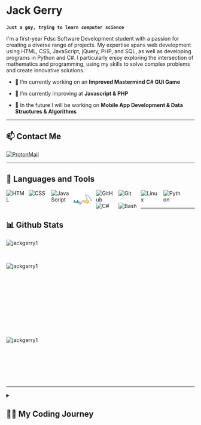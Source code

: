 # Jack Gerry 
**`Just a guy, trying to learn computer science`**

I'm a first-year Fdsc Software Development student with a passion for creating a diverse range of projects. My expertise spans web development using HTML, CSS, JavaScript, jQuery, PHP, and SQL, as well as developing programs in Python and C#. I particularly enjoy exploring the intersection of mathematics and programming, using my skills to solve complex problems and create innovative solutions.

- 🔭 I’m currently working on an **Improved Mastermind C# GUI Game**

- 📖 I’m currently improving at **Javascript & PHP**
  
- 🌱 In the future I will be working on **Mobile App Development & Data Structures & Algorithms**

---

## 📫 Contact Me
<a href="mailto:your-email@example.com" target="_blank"><img align="center" src="https://pbs.twimg.com/media/FUBEW9iXsAIID6d.jpg" alt="ProtonMail" height="50px" width="50px" /></a> 

---

## 🧰 Languages and Tools

<img align="left" alt="HTML" width="50px" style="padding-right:10px;" src="https://cdn.jsdelivr.net/gh/devicons/devicon/icons/html5/html5-plain.svg" />
<img align="left" alt="CSS" width="50px" style="padding-right:10px;" src="https://cdn.jsdelivr.net/gh/devicons/devicon/icons/css3/css3-plain.svg" />
<img align="left" alt="JavaScript" width="50px" style="padding-right:10px;" src="https://cdn.jsdelivr.net/gh/devicons/devicon/icons/javascript/javascript-plain.svg" />
<img align="left" alt="SQL" width="50px" style="padding-right:10px;" src="https://raw.githubusercontent.com/devicons/devicon/master/icons/mysql/mysql-original-wordmark.svg" />
<img align="left" alt="GitHub" width="50px" style="padding-right:10px;" src="https://cdn.jsdelivr.net/gh/devicons/devicon/icons/github/github-original.svg" />
<img align="left" alt="Git" width="50px" style="padding-right:10px;" src="https://cdn.jsdelivr.net/gh/devicons/devicon/icons/git/git-original.svg" />
<img align="left" alt="Linux" width="50px" style="padding-right:10px;" src="https://cdn.jsdelivr.net/gh/devicons/devicon/icons/linux/linux-original.svg" />
<img align="left" alt="Python" width="50px" style="padding-right:10px;" src="https://cdn.jsdelivr.net/gh/devicons/devicon/icons/python/python-plain.svg" />
<img align="left" alt="C#" width="50px" style="padding-right:10px;" src="https://cdn.jsdelivr.net/gh/devicons/devicon/icons/csharp/csharp-plain.svg" />
<img align="left" alt="Bash" width="50px" style="padding-right:10px;" src="https://cdn.jsdelivr.net/gh/devicons/devicon/icons/bash/bash-original.svg" />

<br>
<br>

---
## 📊 Github Stats

<p><img align="center" src="https://github-readme-streak-stats.herokuapp.com/?user=jackgerry1&&theme=tokyonight" alt="jackgerry1" /></p>

<br>

<p>&nbsp;<img align="left" src="https://github-readme-stats.vercel.app/api?username=jackgerry1&show_icons=true&locale=en&theme=tokyonight" alt="jackgerry1" />  </p>

<br>
<br>
<br>
<br>
<br>
<br>
<br>
<br>
<br>

<p><img align="left" src="https://github-readme-stats.vercel.app/api/top-langs?username=jackgerry1&show_icons=true&locale=en&layout=compact&theme=tokyonight" alt="jackgerry1" /></p>

<br>
<br>
<br>
<br>
<br>
<br>
<br>

---

<details>
 <summary><h2>👨‍💻 My Coding Journey</h2></summary>

My coding journey began in 2020 during the COVID pandemic when I started learning Python programming. It was a transformative experience as I discovered my love for coding. During this time, I also enrolled in various courses on FreeCodeCamp to expand my knowledge in web development, Python programming, SQL, and JavaScript.

In 2021, I took a significant step forward in my journey by joining a level 2 ECICT computing course. This comprehensive program covered a wide range of topics, including basic programming, web development, essentials of IT, mobile app development, emerging technology, and cyber security basics. It provided me with a solid foundation and further fueled my passion for coding.

Thanks to my dedication and hard work, I excelled in the ECICT course, achieving a distinction. This accomplishment allowed me to bypass level 3 and directly progress to a level 4/5 foundation degree in software development. In this degree program, I completed the first year, which included in-depth learning in various subjects such as Object-Oriented Programming (OOP) in C#, web development, computer systems, computer networks, database development, and mathematics for computing.

My journey so far has been filled with continuous growth and learning. I am thrilled to explore new technologies, enhance my programming skills, and apply my knowledge to real-world projects. With each step forward, I am getting closer to achieving my goal of becoming a proficient software developer.

I am excited to continue this journey, embrace new challenges, and contribute to the world of coding through my GitHub profile. Stay tuned for more exciting projects and developments!














<!--
**JackGerry1/JackGerry1** is a ✨ _special_ ✨ repository because its `README.md` (this file) appears on your GitHub profile.

Here are some ideas to get you started:

- 🔭 I’m currently working on ...
- 🌱 I’m currently learning ...
- 👯 I’m looking to collaborate on ...
- 🤔 I’m looking for help with ...
- 💬 Ask me about ...
- 📫 How to reach me: ...
- 😄 Pronouns: ...
- ⚡ Fun fact: ...
-->
